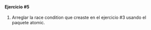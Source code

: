 #### Ejercicio #5

1. Arreglar la race condition que creaste en el ejercicio #3 usando el paquete atomic.